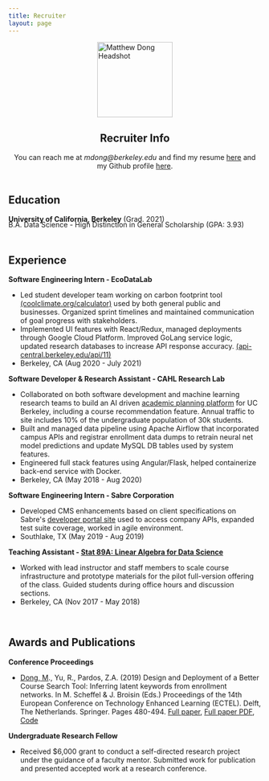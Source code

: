 ```yaml
---
title: Recruiter
layout: page
---
```


<img src="/assets/images/recruiter-headshot.jpg" alt="Matthew Dong Headshot" style="width:150px;
    height: auto; display: block; margin: 0 auto;">

<center> <h2> Recruiter Info </h2> </center>

<center>You can reach me at <i>mdong@berkeley.edu</i> and find my resume <a href="{{ site.url }}/{{ site.resume-url }}" target="_blank">here</a> and my Github profile <a href="https://github.com/matthew-y-dong" target="_blank">here</a>.</center>

<br>

Education
---------

**University of California, Berkeley** (Grad. 2021)
<p style="position: relative; bottom: 20px;">
<!-- Concentration: Environment and Resource Management <br> -->
B.A. Data Science - High Distinction in General Scholarship (GPA: 3.93)
</p>

Experience 
----------

**Software Engineering Intern - EcoDataLab**

- Led student developer team working on carbon footprint tool <a href="https://coolclimate.org/calculator" target="_blank">(coolclimate.org/calculator)</a> used by both general public and businesses.  Organized sprint timelines and maintained communication of goal progress with stakeholders. 
- Implemented UI features with React/Redux, managed deployments through Google Cloud Platform.  Improved GoLang service logic, updated research databases to increase API response accuracy. <a href="https://api-central.berkeley.edu/api/11" target="_blank">(api-central.berkeley.edu/api/11)</a>
- Berkeley, CA (Aug 2020 - July 2021)

**Software Developer & Research Assistant - CAHL Research Lab**
 <!-- <a href="https://github.com/CAHLR" target="_blank">CAHL Research Lab</a> -->

- Collaborated on both software development and machine learning research teams to build an AI driven <a href="https://askoski.berkeley.edu" target="_blank">academic planning platform</a> for UC Berkeley, including a course recommendation feature.  Annual traffic to site includes 10% of the undergraduate population of 30k students. 
- Built and managed data pipeline using Apache Airflow that incorporated campus APIs and registrar enrollment data dumps to retrain neural net model predictions and update MySQL DB tables used by system features.
- Engineered full stack features using Angular/Flask, helped containerize back-end service with Docker.
- Berkeley, CA (May 2018 - Aug 2020)
<!-- - Performed full-stack web development & testing and built the site's course catalog search feature. -->
 <!-- Trained and optimized machine learning models, created back-end endpoints, designed and implemented the user interface.  -->

**Software Engineering Intern - Sabre Corporation**

- Developed CMS enhancements based on client specifications on Sabre's <a href="https://developer.sabre.com" target="_blank">developer portal site</a> used to access company APIs, expanded test suite coverage, worked in agile environment.
- Southlake, TX (May 2019 - Aug 2019)

**Teaching Assistant - <a href="{{site.url}}/assets/files/stat89a_syllabus.pdf" target="_blank">Stat 89A: Linear Algebra for Data Science</a>**

- Worked with lead instructor and staff members to scale course infrastructure and prototype materials for the pilot full-version offering of the class. Guided students during office hours and discussion sections.
- Berkeley, CA (Nov 2017 - May 2018)
	
<!-- * [Projects]({{site.url}}/projects)	 -->
<!-- * DataKind -->
<!-- Global Policy Lab -->
<br>

Awards and Publications
----------

**Conference Proceedings**

-  <u>Dong, M</u>., Yu, R., Pardos, Z.A. (2019) Design and Deployment of a Better Course Search Tool: Inferring latent keywords from enrollment networks. In M. Scheffel & J. Broisin (Eds.) Proceedings of the 14th European Conference on Technology Enhanced Learning (ECTEL). Delft, The Netherlands. Springer. Pages 480-494.  <a href="https://link.springer.com/chapter/10.1007%2F978-3-030-29736-7_36" target="_blank">Full paper</a>, <a href="{{site.url}}/assets/files/ECTEL-paper.pdf" target="_blank">Full paper PDF</a>, <a href="https://github.com/matthew-y-dong/ICS-research" target="_blank">Code</a>

<!-- - <u>Dong, M</u>., Yu, R., Pardos, Z.A. Design and Deployment of a Better University Course Search: Inferring Latent Keywords from Enrollments. In C. Lync and A. Merceron (Eds.) Proceedings of the 12th International Conference on Educational Data Mining (EDM). Montreal, Canada.  [Short paper PDF]({{site.url}}/assets/files/EDM-paper.pdf)-->

**Undergraduate Research Fellow**

- Received $6,000 grant to conduct a self-directed research project under the guidance of a faculty mentor.  Submitted work for publication and presented accepted work at a research conference. 
